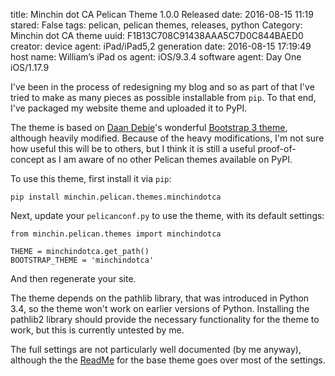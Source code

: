 title: Minchin dot CA Pelican Theme 1.0.0 Released
date: 2016-08-15 11:19
stared: False
tags: pelican, pelican themes, releases, python
Category: Minchin dot CA theme
uuid: F1B13C708C91438AAA5C7D0C844BAED0
creator:
    device agent: iPad/iPad5,2
    generation date: 2016-08-15 17:19:49
    host name: William’s iPad
    os agent: iOS/9.3.4
    software agent: Day One iOS/1.17.9

I've been in the process of redesigning my blog and so as part of that I've tried to make as many pieces as possible installable from `pip`. To that end, I've packaged my website theme and uploaded it to PyPI.

The theme is based on [Daan Debie](http://dandydev.net/)'s wonderful [Bootstrap 3 theme](https://github.com/getpelican/pelican-themes/tree/master/pelican-bootstrap3), although heavily modified. Because of the heavy modifications, I'm not sure how useful this will be to others, but I think it is still a useful proof-of-concept as I am aware of no other Pelican themes available on PyPI.

To use this theme, first install it via `pip`:

    pip install minchin.pelican.themes.minchindotca

Next, update your `pelicanconf.py` to use the theme, with its default settings:

    from minchin.pelican.themes import minchindotca

    THEME = minchindotca.get_path()
    BOOTSTRAP_THEME = 'minchindotca'

And then regenerate your site.

The theme depends on the pathlib library, that was introduced in Python 3.4, so the theme won't work on earlier versions of Python. Installing the pathlib2 library should provide the necessary functionality for the theme to work, but this is currently untested by me.

The full settings are not particularly well documented (by me anyway), although the the [ReadMe](https://github.com/getpelican/pelican-themes/tree/master/pelican-bootstrap3) for the base theme goes over most of the settings.
